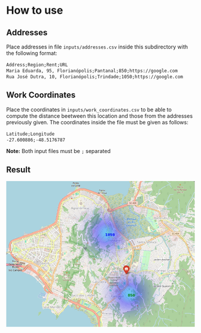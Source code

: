 # How to use
## Addresses
Place addresses in file `inputs/addresses.csv` inside this subdirectory with the following format:

```csv
Address;Region;Rent;URL
Maria Eduarda, 95, Florianópolis;Pantanal;850;https://google.com
Rua José Dutra, 10, Florianópolis;Trindade;1050;https://google.com
```



## Work Coordinates
Place the coordinates in `inputs/work_coordinates.csv` to be able to compute the distance beetween this location and those from the addresses previously given. The coordinates inside the file must be given as follows:

```csv
Latitude;Longitude
-27.600886;-48.5176787
```

**Note:** Both input files must be `;` separated

## Result

![image](images/example.png)

